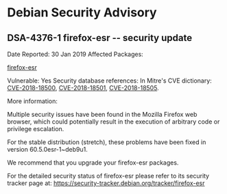 
Debian Security Advisory
========================


DSA-4376-1 firefox-esr -- security update
-----------------------------------------



Date Reported:
30 Jan 2019
Affected Packages:

[firefox-esr](https://packages.debian.org/src:firefox-esr)

Vulnerable:
Yes
Security database references:
In Mitre's CVE dictionary: [CVE-2018-18500](https://security-tracker.debian.org/tracker/CVE-2018-18500), [CVE-2018-18501](https://security-tracker.debian.org/tracker/CVE-2018-18501), [CVE-2018-18505](https://security-tracker.debian.org/tracker/CVE-2018-18505).  

More information:

Multiple security issues have been found in the Mozilla Firefox web
browser, which could potentially result in the execution of arbitrary
code or privilege escalation.


For the stable distribution (stretch), these problems have been fixed in
version 60.5.0esr-1~deb9u1.


We recommend that you upgrade your firefox-esr packages.


For the detailed security status of firefox-esr please refer to
its security tracker page at:
<https://security-tracker.debian.org/tracker/firefox-esr>





